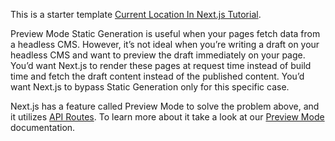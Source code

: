 This is a starter template [Current Location In Next.js Tutorial](https://nextjs.org/learn/basics/api-routes).



Preview Mode
Static Generation is useful when your pages fetch data from a headless CMS. However, it’s not ideal when you’re writing a draft on your headless CMS and want to preview the draft immediately on your page. You’d want Next.js to render these pages at request time instead of build time and fetch the draft content instead of the published content. You’d want Next.js to bypass Static Generation only for this specific case.

Next.js has a feature called Preview Mode to solve the problem above, and it utilizes [API Routes](https://nextjs.org/learn/basics/api-routes/api-routes-details). To learn more about it take a look at our [Preview Mode](https://nextjs.org/docs/advanced-features/preview-mode) documentation.